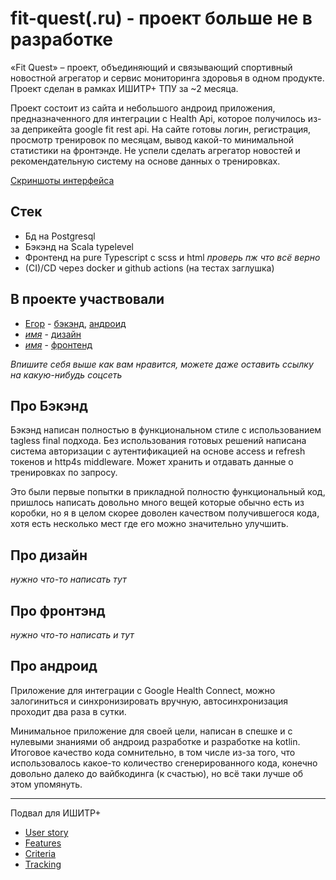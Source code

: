 # fit-quest(.ru) - проект больше не в разработке

«Fit Quest» – проект, объединяющий и связывающий спортивный новостной агрегатор и сервис мониторинга здоровья в одном продукте. Проект сделан в рамках ИШИТР+ ТПУ за ~2 месяца.

Проект состоит из сайта и небольшого андроид приложения, предназначенного для интеграции с Health Api, которое получилось из-за деприкейта google fit rest api. На сайте готовы логин, регистрация, просмотр тренировок по месяцам, вывод какой-то минимальной статистики на фронтэнде. Не успели сделать агрегатор новостей и рекомендательную систему на основе данных о тренировках.

[Скриншоты интерфейса](dock/images.md)

## Стек

- Бд на Postgresql
- Бэкэнд на Scala typelevel
- Фронтенд на pure Typescript c scss и html _проверь пж что всё верно_
- (CI)/CD через docker и github actions (на тестах заглушка)

## В проекте участвовали

- [Егор](https://github.com/andreyegor) - [бэкэнд](#про-бэкэнд), [андроид](#про-андроид)
- _[имя](соцсеть)_ - [дизайн](#про-дизайн)
- _[имя](соцсеть)_ - [фронтенд](#про-фронтэнд)

_Впишите себя выше как вам нравится, можете даже оставить ссылку на какую-нибудь соцсеть_

## Про Бэкэнд

Бэкэнд написан полностью в функциональном стиле с использованием tagless final подхода. Без использования готовых решений написана система авторизации с аутентификацией на основе access и refresh токенов и http4s middleware. Может хранить и отдавать данные о тренировках по запросу.

Это были первые попытки в прикладной полностю функциональный код, пришлось написать довольно много вещей которые обычно есть из коробки, но я в целом скорее доволен качеством получившегося кода, хотя есть несколько мест где его можно значительно улучшить.

## Про дизайн

_нужно что-то написать тут_

## Про фронтэнд

_нужно что-то написать и тут_

## Про андроид

Приложение для интеграции с Google Health Connect, можно залогиниться и синхронизировать вручную, автосинхронизация проходит два раза в сутки. 

Минимальное приложение для своей цели, написан в спешке и с нулевыми знаниями об андроид разработке и разработке на kotlin. Итоговое качество кода сомнительно, в том числе из-за того, что использовалось какое-то количество сгенерированного кода, конечно довольно далеко до вайбкодинга (к счастью), но всё таки лучше об этом упомянуть.

---

Подвал для ИШИТР+

- [User story](/dock/user-story.md)
- [Features](/dock/features.md)
- [Criteria](/dock/criteria.md)
- [Tracking](/dock/tracking.md)
